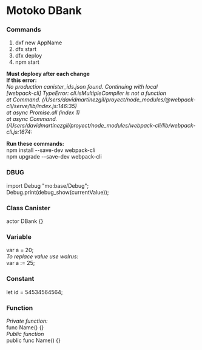# Motoko DBank

### Commands
1) dxf new AppName</br>
2) dfx start
3) dfx deploy
4) npm start</br>

<b>Must deploey after each change</b></br>
<b>If this error:</b></br>
  <i>No production canister_ids.json found. Continuing with local</i></br>
  <i>[webpack-cli] TypeError: cli.isMultipleCompiler is not a function</i></br>
  <i>at Command.<anonymous> (/Users/davidmartinezgil/proyect/node_modules/@webpack-cli/serve/lib/index.js:146:35)</i></br>
  <i>at async Promise.all (index 1)</i></br>
  <i>at async Command.<anonymous> (/Users/davidmartinezgil/proyect/node_modules/webpack-cli/lib/webpack-cli.js:1674:</i></br>
  
<b>Run these commands:</b> </br>
  npm install --save-dev webpack-cli</br>
  npm upgrade --save-dev webpack-cli</br>

### DBUG
import Debug "mo:base/Debug";</br>
Debug.print(debug_show(currentValue));</br>

### Class Canister
actor DBank {}

### Variable
var a = 20;</br>
<i>To replace value use walrus:</i></br>
var a := 25;

### Constant
let id = 54534564564;

### Function
<i>Private function:</i></br>
func Name() {}</br>
<i>Public function</i></br>
public func Name() {}
